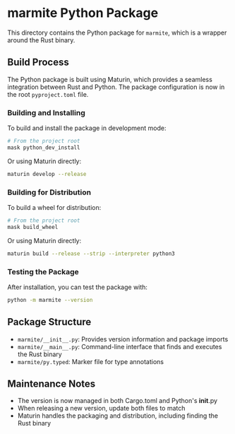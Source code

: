 # marmite Python Package

This directory contains the Python package for `marmite`, which is a wrapper around the Rust binary.

## Build Process

The Python package is built using Maturin, which provides a seamless integration between Rust and Python. The package configuration is now in the root `pyproject.toml` file.

### Building and Installing

To build and install the package in development mode:

```bash
# From the project root
mask python_dev_install
```

Or using Maturin directly:

```bash
maturin develop --release
```

### Building for Distribution

To build a wheel for distribution:

```bash
# From the project root
mask build_wheel
```

Or using Maturin directly:

```bash
maturin build --release --strip --interpreter python3
```

### Testing the Package

After installation, you can test the package with:

```bash
python -m marmite --version
```

## Package Structure

- `marmite/__init__.py`: Provides version information and package imports
- `marmite/__main__.py`: Command-line interface that finds and executes the Rust binary
- `marmite/py.typed`: Marker file for type annotations

## Maintenance Notes

- The version is now managed in both Cargo.toml and Python's __init__.py
- When releasing a new version, update both files to match
- Maturin handles the packaging and distribution, including finding the Rust binary 